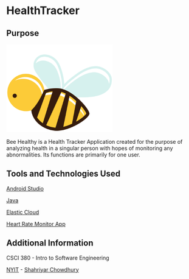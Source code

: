 # **HealthTracker**

## **Purpose**

![Bee Healthy Logo](beeHealthy/img/LogoBeeSBVOEVN.png)

Bee Healthy is a Health Tracker Application created for the purpose of analyzing health in a singular person with hopes of monitoring any abnormalities. Its functions are primarily for one user. 

## **Tools and Technologies Used**

[Android Studio](https://developer.android.com/studio)

[Java](https://www.java.com/en/)

[Elastic Cloud](https://www.elastic.co/cloud/)

[Heart Rate Monitor App](https://github.com/phishman3579/android-heart-rate-monitor)

## **Additional Information**

CSCI 380 - Intro to Software Engineering

[NYIT](https://www.nyit.edu/) - [Shahriyar Chowdhury](https://github.com/shaaaah)
